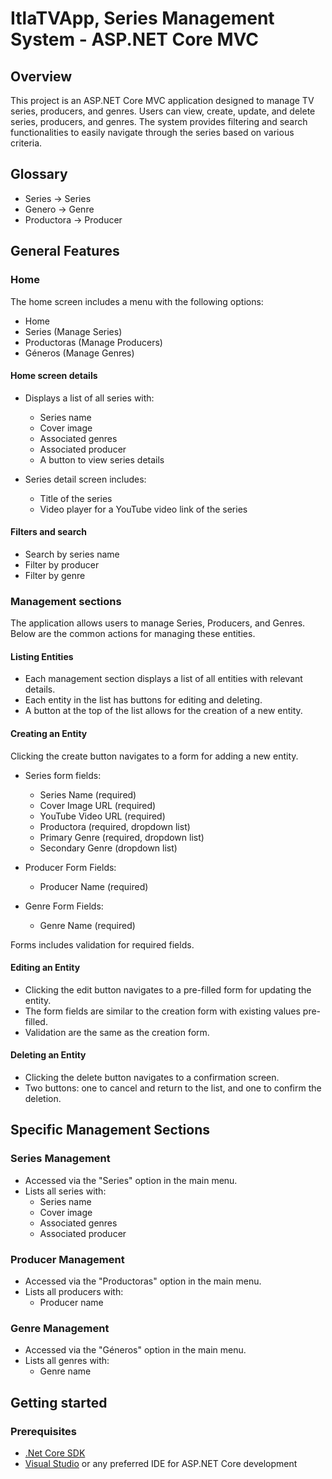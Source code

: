 # ItlaTVApp, Series Management System - ASP.NET Core MVC

## Overview

This project is an ASP.NET Core MVC application designed to manage TV series, producers, and genres. Users can view, create, update, and delete series, producers, and genres. The system provides filtering and search functionalities to easily navigate through the series based on various criteria.

## Glossary

* Series → Series
* Genero → Genre
* Productora → Producer

## General Features

### Home

The home screen includes a menu with the following options:

* Home
* Series (Manage Series)
* Productoras (Manage Producers)
* Géneros (Manage Genres)

#### Home screen details

* Displays a list of all series with:
  * Series name
  * Cover image
  * Associated genres
  * Associated producer
  * A button to view series details
 
* Series detail screen includes:
  * Title of the series
  * Video player for a YouTube video link of the series
 
#### Filters and search

* Search by series name
* Filter by producer
* Filter by genre

### Management sections

The application allows users to manage Series, Producers, and Genres. Below are the common actions for managing these entities.

#### Listing Entities

* Each management section displays a list of all entities with relevant details.
* Each entity in the list has buttons for editing and deleting.
* A button at the top of the list allows for the creation of a new entity.

#### Creating an Entity

Clicking the create button navigates to a form for adding a new entity.

* Series form fields:
  * Series Name (required)
  * Cover Image URL (required)
  * YouTube Video URL (required)
  * Productora (required, dropdown list)
  * Primary Genre (required, dropdown list)
  * Secondary Genre (dropdown list)
 
* Producer Form Fields:
  * Producer Name (required)

* Genre Form Fields:
  * Genre Name (required)
 
Forms includes validation for required fields.

#### Editing an Entity

* Clicking the edit button navigates to a pre-filled form for updating the entity.
* The form fields are similar to the creation form with existing values pre-filled.
* Validation are the same as the creation form.

#### Deleting an Entity

* Clicking the delete button navigates to a confirmation screen.
* Two buttons: one to cancel and return to the list, and one to confirm the deletion.

## Specific Management Sections

### Series Management
* Accessed via the "Series" option in the main menu.
* Lists all series with:
  * Series name
  * Cover image
  * Associated genres
  * Associated producer
    
### Producer Management
  * Accessed via the "Productoras" option in the main menu.
  * Lists all producers with:
    * Producer name
### Genre Management
  * Accessed via the "Géneros" option in the main menu.
  * Lists all genres with:
    * Genre name
    
## Getting started

### Prerequisites 

* [.Net Core SDK](https://dotnet.microsoft.com/en-us/download)
* [Visual Studio](https://visualstudio.microsoft.com/) or any preferred IDE for ASP.NET Core development
